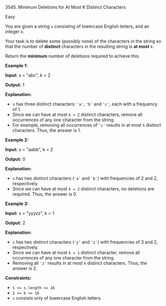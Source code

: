 3545\. Minimum Deletions for At Most K Distinct Characters

Easy

You are given a string `s` consisting of lowercase English letters, and an integer `k`.

Your task is to delete some (possibly none) of the characters in the string so that the number of **distinct** characters in the resulting string is **at most** `k`.

Return the **minimum** number of deletions required to achieve this.

**Example 1:**

**Input:** s = "abc", k = 2

**Output:** 1

**Explanation:**

*   `s` has three distinct characters: `'a'`, `'b'` and `'c'`, each with a frequency of 1.
*   Since we can have at most `k = 2` distinct characters, remove all occurrences of any one character from the string.
*   For example, removing all occurrences of `'c'` results in at most `k` distinct characters. Thus, the answer is 1.

**Example 2:**

**Input:** s = "aabb", k = 2

**Output:** 0

**Explanation:**

*   `s` has two distinct characters (`'a'` and `'b'`) with frequencies of 2 and 2, respectively.
*   Since we can have at most `k = 2` distinct characters, no deletions are required. Thus, the answer is 0.

**Example 3:**

**Input:** s = "yyyzz", k = 1

**Output:** 2

**Explanation:**

*   `s` has two distinct characters (`'y'` and `'z'`) with frequencies of 3 and 2, respectively.
*   Since we can have at most `k = 1` distinct character, remove all occurrences of any one character from the string.
*   Removing all `'z'` results in at most `k` distinct characters. Thus, the answer is 2.

**Constraints:**

*   `1 <= s.length <= 16`
*   `1 <= k <= 16`
*   `s` consists only of lowercase English letters.